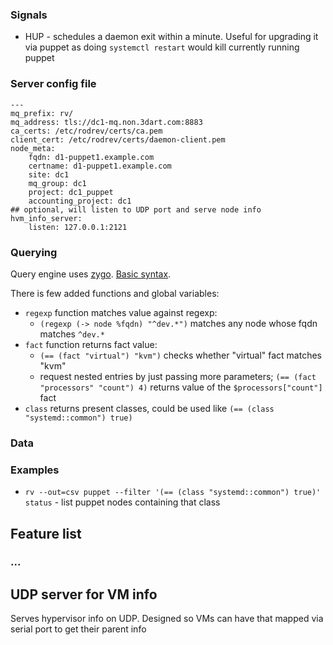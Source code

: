 ### Signals

* HUP - schedules a daemon exit within a minute. Useful for upgrading it via puppet as doing `systemctl restart` would kill currently running puppet


### Server config file

```
---
mq_prefix: rv/
mq_address: tls://dc1-mq.non.3dart.com:8883
ca_certs: /etc/rodrev/certs/ca.pem
client_cert: /etc/rodrev/certs/daemon-client.pem
node_meta:
    fqdn: d1-puppet1.example.com
    certname: d1-puppet1.example.com
    site: dc1
    mq_group: dc1
    project: dc1_puppet
    accounting_project: dc1
## optional, will listen to UDP port and serve node info
hvm_info_server:
    listen: 127.0.0.1:2121
```




### Querying

Query engine uses [zygo](https://github.com/glycerine/zygomys). [Basic syntax](https://github.com/glycerine/zygomys/wiki/Language).

There is few added functions and global variables:

* `regexp` function matches value against regexp:
  * `(regexp (-> node %fqdn) "^dev.*")` matches any node whose fqdn matches `^dev.*` 
* `fact` function returns fact value:
  * `(== (fact "virtual") "kvm")` checks whether "virtual" fact matches "kvm"
  * request nested entries by just passing more parameters; `(== (fact "processors" "count") 4)` returns value of the `$processors["count"]` fact
* `class` returns present classes, could be used like `(== (class "systemd::common") true)`


### Data

  
### Examples

* `rv --out=csv puppet --filter '(== (class "systemd::common") true)'  status` - list puppet nodes containing that class



## Feature list

### ...

## UDP server for VM info

Serves hypervisor info on UDP. Designed so VMs can have that mapped via serial port to get their parent info
